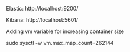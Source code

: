 Elastic:
http://localhost:9200/

Kibana:
http://localhost:5601/

Adding vm variable for increasing container size

sudo sysctl -w vm.max_map_count=262144
